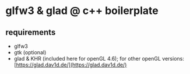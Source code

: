 # glfw3 & glad @ c++ boilerplate

## requirements

* glfw3
* gtk (optional)
* glad & KHR (included here for openGL 4.6); for other openGL versions: [https://glad.dav1d.de/](https://glad.dav1d.de/)
